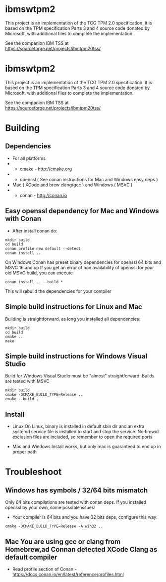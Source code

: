 # ibmswtpm2
This project is an implementation of the TCG TPM 2.0 specification. It is based on the TPM specification Parts 3 and 4 source code donated by Microsoft, with additional files to complete the implementation.

See the companion IBM TSS at https://sourceforge.net/projects/ibmtpm20tss/

# ibmswtpm2
This project is an implementation of the TCG TPM 2.0 specification. It is based on the TPM specification Parts 3 and 4 source code donated by Microsoft, with additional files to complete the implementation.

See the companion IBM TSS at https://sourceforge.net/projects/ibmtpm20tss/

# Building
## Dependencies
* For all platforms
* * cmake - http://cmake.org
* * openssl ( See conan instructions for Mac and Windows easy deps )
* Mac ( XCode and brew clang/gcc ) and Windows ( MSVC )
* * conan - http://conan.io

## Easy openssl dependency for Mac and Windows with Conan
* After install conan do:
```
mkdir build
cd build
conan profile new default --detect
conan install ..
```
On Windows Conan has preset binary dependencies for openssl 64 bits and MSVC 16 and up
If you get an error of non availability of openssl for your old MSVC build, you can execute
```
conan install .. --build *
```
This will rebuild the dependencies for your compiler

## Simple build instructions for Linux and Mac
Building is straightforward, as long you installed all dependencies:
```
mkdir build
cd build
cmake ..
make
```

## Simple build instructions for Windows Visual Studio
Build for Windows Visual Studio must be "almost" straightforward.
Builds are tested with MSVC
```
mkdir build
cmake -DCMAKE_BUILD_TYPE=Release ..
cmake --build .
```

## Install
* Linux
On Linux, binary is installed in default sbin dir and an extra systemd service file is installed to start and stop the service.
No firewall exclusion files are included, so remember to open the required ports

* Mac and Windows
Install works, but only mac is guaranteed to end up in proper path

# Troubleshoot

## Windows has symbols / 32/64 bits mismatch
Only 64 bits compilations are tested with conan deps. If you installed openssl by your own, some possible issues:
* Your compiler is 64 bits and you have 32 bits deps, configure this way:
```
cmake -DCMAKE_BUILD_TYPE=Release -A win32 ..
```

## Mac You are using gcc or clang from Homebrew,ad Connan detected XCode Clang as default compiler
* Read profile section of Conan - https://docs.conan.io/en/latest/reference/profiles.html
